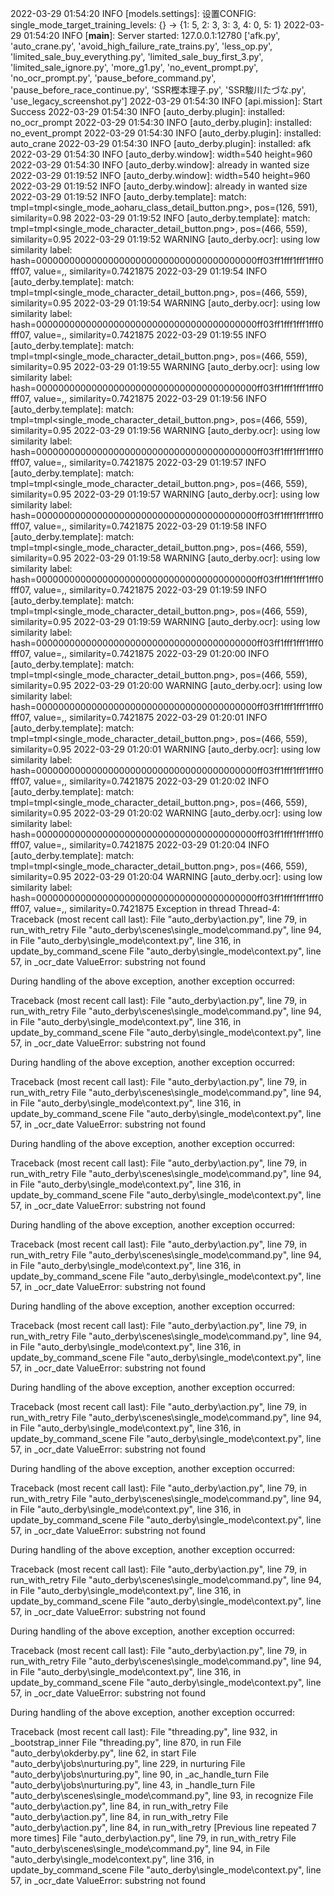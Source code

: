2022-03-29 01:54:20 INFO [models.settings]: 设置CONFIG: single_mode_target_training_levels: {} -> {1: 5, 2: 3, 3: 3, 4: 0, 5: 1}
2022-03-29 01:54:20 INFO [__main__]: Server started: 127.0.0.1:12780
['afk.py', 'auto_crane.py', 'avoid_high_failure_rate_trains.py', 'less_op.py', 'limited_sale_buy_everything.py', 'limited_sale_buy_first_3.py', 'limited_sale_ignore.py', 'more_g1.py', 'no_event_prompt.py', 'no_ocr_prompt.py', 'pause_before_command.py', 'pause_before_race_continue.py', 'SSR樫本理子.py', 'SSR駿川たづな.py', 'use_legacy_screenshot.py']
2022-03-29 01:54:30 INFO [api.mission]: Start Success
2022-03-29 01:54:30 INFO [auto_derby.plugin]: installed: no_ocr_prompt
2022-03-29 01:54:30 INFO [auto_derby.plugin]: installed: no_event_prompt
2022-03-29 01:54:30 INFO [auto_derby.plugin]: installed: auto_crane
2022-03-29 01:54:30 INFO [auto_derby.plugin]: installed: afk
2022-03-29 01:54:30 INFO [auto_derby.window]: width=540 height=960
2022-03-29 01:54:30 INFO [auto_derby.window]: already in wanted size
2022-03-29 01:19:52 INFO [auto_derby.window]: width=540 height=960
2022-03-29 01:19:52 INFO [auto_derby.window]: already in wanted size
2022-03-29 01:19:52 INFO [auto_derby.template]: match: tmpl=tmpl<single_mode_aoharu_class_detail_button.png>, pos=(126, 591), similarity=0.98
2022-03-29 01:19:52 INFO [auto_derby.template]: match: tmpl=tmpl<single_mode_character_detail_button.png>, pos=(466, 559), similarity=0.95
2022-03-29 01:19:52 WARNING [auto_derby.ocr]: using low similarity label: hash=0000000000000000000000000000000000000000ff03ff1fff1fff1fff0fff07, value=,, similarity=0.7421875
2022-03-29 01:19:54 INFO [auto_derby.template]: match: tmpl=tmpl<single_mode_character_detail_button.png>, pos=(466, 559), similarity=0.95
2022-03-29 01:19:54 WARNING [auto_derby.ocr]: using low similarity label: hash=0000000000000000000000000000000000000000ff03ff1fff1fff1fff0fff07, value=,, similarity=0.7421875
2022-03-29 01:19:55 INFO [auto_derby.template]: match: tmpl=tmpl<single_mode_character_detail_button.png>, pos=(466, 559), similarity=0.95
2022-03-29 01:19:55 WARNING [auto_derby.ocr]: using low similarity label: hash=0000000000000000000000000000000000000000ff03ff1fff1fff1fff0fff07, value=,, similarity=0.7421875
2022-03-29 01:19:56 INFO [auto_derby.template]: match: tmpl=tmpl<single_mode_character_detail_button.png>, pos=(466, 559), similarity=0.95
2022-03-29 01:19:56 WARNING [auto_derby.ocr]: using low similarity label: hash=0000000000000000000000000000000000000000ff03ff1fff1fff1fff0fff07, value=,, similarity=0.7421875
2022-03-29 01:19:57 INFO [auto_derby.template]: match: tmpl=tmpl<single_mode_character_detail_button.png>, pos=(466, 559), similarity=0.95
2022-03-29 01:19:57 WARNING [auto_derby.ocr]: using low similarity label: hash=0000000000000000000000000000000000000000ff03ff1fff1fff1fff0fff07, value=,, similarity=0.7421875
2022-03-29 01:19:58 INFO [auto_derby.template]: match: tmpl=tmpl<single_mode_character_detail_button.png>, pos=(466, 559), similarity=0.95
2022-03-29 01:19:58 WARNING [auto_derby.ocr]: using low similarity label: hash=0000000000000000000000000000000000000000ff03ff1fff1fff1fff0fff07, value=,, similarity=0.7421875
2022-03-29 01:19:59 INFO [auto_derby.template]: match: tmpl=tmpl<single_mode_character_detail_button.png>, pos=(466, 559), similarity=0.95
2022-03-29 01:19:59 WARNING [auto_derby.ocr]: using low similarity label: hash=0000000000000000000000000000000000000000ff03ff1fff1fff1fff0fff07, value=,, similarity=0.7421875
2022-03-29 01:20:00 INFO [auto_derby.template]: match: tmpl=tmpl<single_mode_character_detail_button.png>, pos=(466, 559), similarity=0.95
2022-03-29 01:20:00 WARNING [auto_derby.ocr]: using low similarity label: hash=0000000000000000000000000000000000000000ff03ff1fff1fff1fff0fff07, value=,, similarity=0.7421875
2022-03-29 01:20:01 INFO [auto_derby.template]: match: tmpl=tmpl<single_mode_character_detail_button.png>, pos=(466, 559), similarity=0.95
2022-03-29 01:20:01 WARNING [auto_derby.ocr]: using low similarity label: hash=0000000000000000000000000000000000000000ff03ff1fff1fff1fff0fff07, value=,, similarity=0.7421875
2022-03-29 01:20:02 INFO [auto_derby.template]: match: tmpl=tmpl<single_mode_character_detail_button.png>, pos=(466, 559), similarity=0.95
2022-03-29 01:20:02 WARNING [auto_derby.ocr]: using low similarity label: hash=0000000000000000000000000000000000000000ff03ff1fff1fff1fff0fff07, value=,, similarity=0.7421875
2022-03-29 01:20:04 INFO [auto_derby.template]: match: tmpl=tmpl<single_mode_character_detail_button.png>, pos=(466, 559), similarity=0.95
2022-03-29 01:20:04 WARNING [auto_derby.ocr]: using low similarity label: hash=0000000000000000000000000000000000000000ff03ff1fff1fff1fff0fff07, value=,, similarity=0.7421875
Exception in thread Thread-4:
Traceback (most recent call last):
  File "auto_derby\action.py", line 79, in run_with_retry
  File "auto_derby\scenes\single_mode\command.py", line 94, in <lambda>
  File "auto_derby\single_mode\context.py", line 316, in update_by_command_scene
  File "auto_derby\single_mode\context.py", line 57, in _ocr_date
ValueError: substring not found

During handling of the above exception, another exception occurred:

Traceback (most recent call last):
  File "auto_derby\action.py", line 79, in run_with_retry
  File "auto_derby\scenes\single_mode\command.py", line 94, in <lambda>
  File "auto_derby\single_mode\context.py", line 316, in update_by_command_scene
  File "auto_derby\single_mode\context.py", line 57, in _ocr_date
ValueError: substring not found

During handling of the above exception, another exception occurred:

Traceback (most recent call last):
  File "auto_derby\action.py", line 79, in run_with_retry
  File "auto_derby\scenes\single_mode\command.py", line 94, in <lambda>
  File "auto_derby\single_mode\context.py", line 316, in update_by_command_scene
  File "auto_derby\single_mode\context.py", line 57, in _ocr_date
ValueError: substring not found

During handling of the above exception, another exception occurred:

Traceback (most recent call last):
  File "auto_derby\action.py", line 79, in run_with_retry
  File "auto_derby\scenes\single_mode\command.py", line 94, in <lambda>
  File "auto_derby\single_mode\context.py", line 316, in update_by_command_scene
  File "auto_derby\single_mode\context.py", line 57, in _ocr_date
ValueError: substring not found

During handling of the above exception, another exception occurred:

Traceback (most recent call last):
  File "auto_derby\action.py", line 79, in run_with_retry
  File "auto_derby\scenes\single_mode\command.py", line 94, in <lambda>
  File "auto_derby\single_mode\context.py", line 316, in update_by_command_scene
  File "auto_derby\single_mode\context.py", line 57, in _ocr_date
ValueError: substring not found

During handling of the above exception, another exception occurred:

Traceback (most recent call last):
  File "auto_derby\action.py", line 79, in run_with_retry
  File "auto_derby\scenes\single_mode\command.py", line 94, in <lambda>
  File "auto_derby\single_mode\context.py", line 316, in update_by_command_scene
  File "auto_derby\single_mode\context.py", line 57, in _ocr_date
ValueError: substring not found

During handling of the above exception, another exception occurred:

Traceback (most recent call last):
  File "auto_derby\action.py", line 79, in run_with_retry
  File "auto_derby\scenes\single_mode\command.py", line 94, in <lambda>
  File "auto_derby\single_mode\context.py", line 316, in update_by_command_scene
  File "auto_derby\single_mode\context.py", line 57, in _ocr_date
ValueError: substring not found

During handling of the above exception, another exception occurred:

Traceback (most recent call last):
  File "auto_derby\action.py", line 79, in run_with_retry
  File "auto_derby\scenes\single_mode\command.py", line 94, in <lambda>
  File "auto_derby\single_mode\context.py", line 316, in update_by_command_scene
  File "auto_derby\single_mode\context.py", line 57, in _ocr_date
ValueError: substring not found

During handling of the above exception, another exception occurred:

Traceback (most recent call last):
  File "auto_derby\action.py", line 79, in run_with_retry
  File "auto_derby\scenes\single_mode\command.py", line 94, in <lambda>
  File "auto_derby\single_mode\context.py", line 316, in update_by_command_scene
  File "auto_derby\single_mode\context.py", line 57, in _ocr_date
ValueError: substring not found

During handling of the above exception, another exception occurred:

Traceback (most recent call last):
  File "auto_derby\action.py", line 79, in run_with_retry
  File "auto_derby\scenes\single_mode\command.py", line 94, in <lambda>
  File "auto_derby\single_mode\context.py", line 316, in update_by_command_scene
  File "auto_derby\single_mode\context.py", line 57, in _ocr_date
ValueError: substring not found

During handling of the above exception, another exception occurred:

Traceback (most recent call last):
  File "threading.py", line 932, in _bootstrap_inner
  File "threading.py", line 870, in run
  File "auto_derby\okderby.py", line 62, in start
  File "auto_derby\jobs\nurturing.py", line 229, in nurturing
  File "auto_derby\jobs\nurturing.py", line 90, in _ac_handle_turn
  File "auto_derby\jobs\nurturing.py", line 43, in _handle_turn
  File "auto_derby\scenes\single_mode\command.py", line 93, in recognize
  File "auto_derby\action.py", line 84, in run_with_retry
  File "auto_derby\action.py", line 84, in run_with_retry
  File "auto_derby\action.py", line 84, in run_with_retry
  [Previous line repeated 7 more times]
  File "auto_derby\action.py", line 79, in run_with_retry
  File "auto_derby\scenes\single_mode\command.py", line 94, in <lambda>
  File "auto_derby\single_mode\context.py", line 316, in update_by_command_scene
  File "auto_derby\single_mode\context.py", line 57, in _ocr_date
ValueError: substring not found